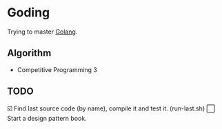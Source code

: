 # Goding

Trying to master [Golang](https://golang.org).

## Algorithm

* Competitive Programming 3 

## TODO

 ☑️ Find last source code (by name), compile it and test it. (run-last.sh)
 ⬜️ Start a design pattern book.